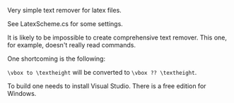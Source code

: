 Very simple text remover for latex files.

See LatexScheme.cs for some settings.

It is likely to be impossible to create comprehensive text remover. This one, for example, doesn't really read commands.

One shortcoming is the following:

`\vbox to \textheight` will be converted to `\vbox ?? \textheight`.

To build one needs to install Visual Studio. There is a free edition for Windows.
